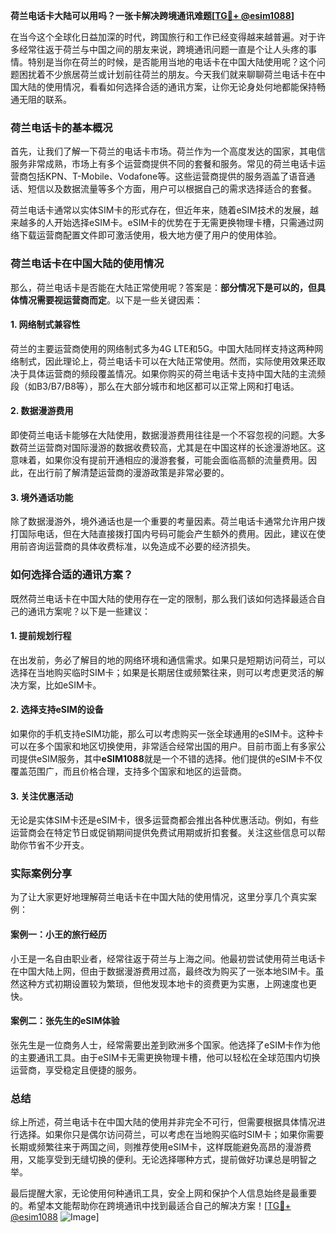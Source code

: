 **荷兰电话卡大陆可以用吗？一张卡解决跨境通讯难题[[TG💪+ @esim1088](https://t.me/s/esim1088)]**

在当今这个全球化日益加深的时代，跨国旅行和工作已经变得越来越普遍。对于许多经常往返于荷兰与中国之间的朋友来说，跨境通讯问题一直是个让人头疼的事情。特别是当你在荷兰的时候，是否能用当地的电话卡在中国大陆使用呢？这个问题困扰着不少旅居荷兰或计划前往荷兰的朋友。今天我们就来聊聊荷兰电话卡在中国大陆的使用情况，看看如何选择合适的通讯方案，让你无论身处何地都能保持畅通无阻的联系。

### 荷兰电话卡的基本概况

首先，让我们了解一下荷兰的电话卡市场。荷兰作为一个高度发达的国家，其电信服务非常成熟，市场上有多个运营商提供不同的套餐和服务。常见的荷兰电话卡运营商包括KPN、T-Mobile、Vodafone等。这些运营商提供的服务涵盖了语音通话、短信以及数据流量等多个方面，用户可以根据自己的需求选择适合的套餐。

荷兰电话卡通常以实体SIM卡的形式存在，但近年来，随着eSIM技术的发展，越来越多的人开始选择eSIM卡。eSIM卡的优势在于无需更换物理卡槽，只需通过网络下载运营商配置文件即可激活使用，极大地方便了用户的使用体验。

### 荷兰电话卡在中国大陆的使用情况

那么，荷兰电话卡是否能在大陆正常使用呢？答案是：**部分情况下是可以的，但具体情况需要视运营商而定**。以下是一些关键因素：

#### 1. 网络制式兼容性
荷兰的主要运营商使用的网络制式多为4G LTE和5G。中国大陆同样支持这两种网络制式，因此理论上，荷兰电话卡可以在大陆正常使用。然而，实际使用效果还取决于具体运营商的频段覆盖情况。如果你购买的荷兰电话卡支持中国大陆的主流频段（如B3/B7/B8等），那么在大部分城市和地区都可以正常上网和打电话。

#### 2. 数据漫游费用
即使荷兰电话卡能够在大陆使用，数据漫游费用往往是一个不容忽视的问题。大多数荷兰运营商对国际漫游的数据收费较高，尤其是在中国这样的长途漫游地区。这意味着，如果你没有提前开通相应的漫游套餐，可能会面临高额的流量费用。因此，在出行前了解清楚运营商的漫游政策是非常必要的。

#### 3. 境外通话功能
除了数据漫游外，境外通话也是一个重要的考量因素。荷兰电话卡通常允许用户拨打国际电话，但在大陆直接拨打国内号码可能会产生额外的费用。因此，建议在使用前咨询运营商的具体收费标准，以免造成不必要的经济损失。

### 如何选择合适的通讯方案？

既然荷兰电话卡在中国大陆的使用存在一定的限制，那么我们该如何选择最适合自己的通讯方案呢？以下是一些建议：

#### 1. 提前规划行程
在出发前，务必了解目的地的网络环境和通信需求。如果只是短期访问荷兰，可以选择在当地购买临时SIM卡；如果是长期居住或频繁往来，则可以考虑更灵活的解决方案，比如eSIM卡。

#### 2. 选择支持eSIM的设备
如果你的手机支持eSIM功能，那么可以考虑购买一张全球通用的eSIM卡。这种卡可以在多个国家和地区切换使用，非常适合经常出国的用户。目前市面上有多家公司提供eSIM服务，其中**eSIM1088**就是一个不错的选择。他们提供的eSIM卡不仅覆盖范围广，而且价格合理，支持多个国家和地区的运营商。

#### 3. 关注优惠活动
无论是实体SIM卡还是eSIM卡，很多运营商都会推出各种优惠活动。例如，有些运营商会在特定节日或促销期间提供免费试用期或折扣套餐。关注这些信息可以帮助你节省不少开支。

### 实际案例分享

为了让大家更好地理解荷兰电话卡在中国大陆的使用情况，这里分享几个真实案例：

#### 案例一：小王的旅行经历
小王是一名自由职业者，经常往返于荷兰与上海之间。他最初尝试使用荷兰电话卡在中国大陆上网，但由于数据漫游费用过高，最终改为购买了一张本地SIM卡。虽然这种方式初期设置较为繁琐，但他发现本地卡的资费更为实惠，上网速度也更快。

#### 案例二：张先生的eSIM体验
张先生是一位商务人士，经常需要出差到欧洲多个国家。他选择了eSIM卡作为他的主要通讯工具。由于eSIM卡无需更换物理卡槽，他可以轻松在全球范围内切换运营商，享受稳定且便捷的服务。

### 总结

综上所述，荷兰电话卡在中国大陆的使用并非完全不可行，但需要根据具体情况进行选择。如果你只是偶尔访问荷兰，可以考虑在当地购买临时SIM卡；如果你需要长期或频繁往来于两国之间，则推荐使用eSIM卡，这样既能避免高昂的漫游费用，又能享受到无缝切换的便利。无论选择哪种方式，提前做好功课总是明智之举。

最后提醒大家，无论使用何种通讯工具，安全上网和保护个人信息始终是最重要的。希望本文能帮助你在跨境通讯中找到最适合自己的解决方案！[[TG💪+ @esim1088](https://t.me/s/esim1088) ![Image](https://i.postimg.cc/4NQfJmqS/Snipaste-2025-05-13-00-14-12.png)]